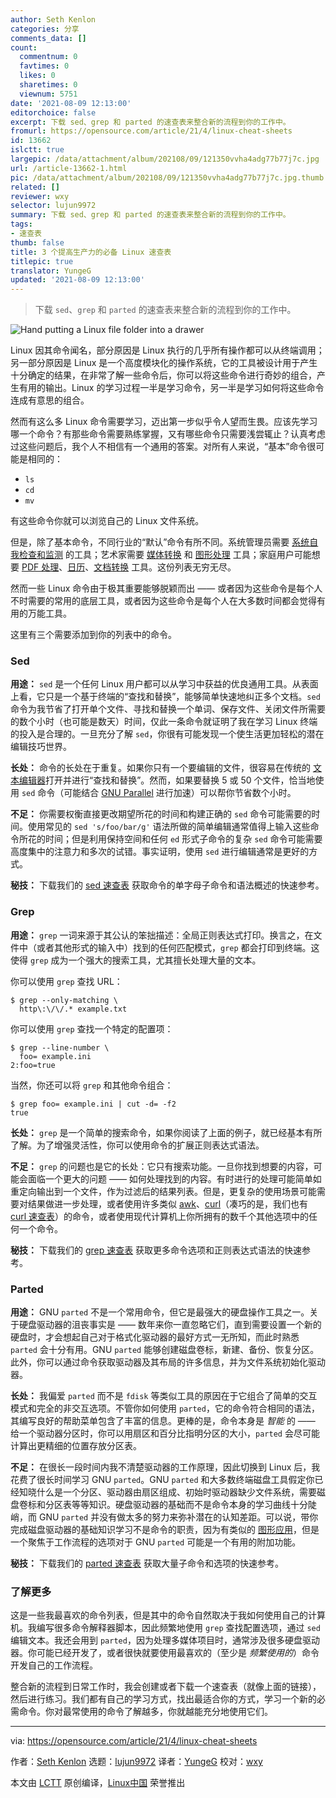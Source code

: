 ```yaml
---
author: Seth Kenlon
categories: 分享
comments_data: []
count:
  commentnum: 0
  favtimes: 0
  likes: 0
  sharetimes: 0
  viewnum: 5751
date: '2021-08-09 12:13:00'
editorchoice: false
excerpt: 下载 sed、grep 和 parted 的速查表来整合新的流程到你的工作中。
fromurl: https://opensource.com/article/21/4/linux-cheat-sheets
id: 13662
islctt: true
largepic: /data/attachment/album/202108/09/121350vvha4adg77b77j7c.jpg
url: /article-13662-1.html
pic: /data/attachment/album/202108/09/121350vvha4adg77b77j7c.jpg.thumb.jpg
related: []
reviewer: wxy
selector: lujun9972
summary: 下载 sed、grep 和 parted 的速查表来整合新的流程到你的工作中。
tags:
- 速查表
thumb: false
title: 3 个提高生产力的必备 Linux 速查表
titlepic: true
translator: YungeG
updated: '2021-08-09 12:13:00'
---
```



> 
> 下载 `sed`、`grep` 和 `parted` 的速查表来整合新的流程到你的工作中。
> 
> 
> 


![](/data/attachment/album/202108/09/121350vvha4adg77b77j7c.jpg "Hand putting a Linux file folder into a drawer")


Linux 因其命令闻名，部分原因是 Linux 执行的几乎所有操作都可以从终端调用；另一部分原因是 Linux 是一个高度模块化的操作系统，它的工具被设计用于产生十分确定的结果，在非常了解一些命令后，你可以将这些命令进行奇妙的组合，产生有用的输出。Linux 的学习过程一半是学习命令，另一半是学习如何将这些命令连成有意思的组合。


然而有这么多 Linux 命令需要学习，迈出第一步似乎令人望而生畏。应该先学习哪一个命令？有那些命令需要熟练掌握，又有哪些命令只需要浅尝辄止？认真考虑过这些问题后，我个人不相信有一个通用的答案。对所有人来说，“基本”命令很可能是相同的：


* `ls`
* `cd`
* `mv`


有这些命令你就可以浏览自己的 Linux 文件系统。


但是，除了基本命令，不同行业的“默认”命令有所不同。系统管理员需要 [系统自我检查和监测](https://opensource.com/life/16/2/open-source-tools-system-monitoring) 的工具；艺术家需要 [媒体转换](https://opensource.com/article/17/6/ffmpeg-convert-media-file-formats) 和 [图形处理](https://opensource.com/article/17/8/imagemagick) 工具；家庭用户可能想要 [PDF 处理](https://opensource.com/article/20/8/reduce-pdf)、[日历](https://opensource.com/article/19/4/calendar-git)、[文档转换](https://opensource.com/article/20/5/pandoc-cheat-sheet) 工具。这份列表无穷无尽。


然而一些 Linux 命令由于极其重要能够脱颖而出 —— 或者因为这些命令是每个人不时需要的常用的底层工具，或者因为这些命令是每个人在大多数时间都会觉得有用的万能工具。


这里有三个需要添加到你的列表中的命令。


### Sed


**用途：** `sed` 是一个任何 Linux 用户都可以从学习中获益的优良通用工具。从表面上看，它只是一个基于终端的“查找和替换”，能够简单快速地纠正多个文档。`sed` 命令为我节省了打开单个文件、寻找和替换一个单词、保存文件、关闭文件所需要的数个小时（也可能是数天）时间，仅此一条命令就证明了我在学习 Linux 终端的投入是合理的。一旦充分了解 `sed`，你很有可能发现一个使生活更加轻松的潜在编辑技巧世界。


**长处：** 命令的长处在于重复。如果你只有一个要编辑的文件，很容易在传统的 [文本编辑器](https://opensource.com/article/21/2/open-source-text-editors)打开并进行“查找和替换”。然而，如果要替换 5 或 50 个文件，恰当地使用 `sed` 命令（可能结合 [GNU Parallel](https://opensource.com/article/18/5/gnu-parallel) 进行加速）可以帮你节省数个小时。


**不足：** 你需要权衡直接更改期望所花的时间和构建正确的 `sed` 命令可能需要的时间。使用常见的 `sed 's/foo/bar/g'` 语法所做的简单编辑通常值得上输入这些命令所花的时间；但是利用保持空间和任何 `ed` 形式子命令的复杂 `sed` 命令可能需要高度集中的注意力和多次的试错。事实证明，使用 `sed` 进行编辑通常是更好的方式。


**秘技：** 下载我们的 [sed 速查表](https://opensource.com/downloads/sed-cheat-sheet) 获取命令的单字母子命令和语法概述的快速参考。


### Grep


**用途：** `grep` 一词来源于其公认的笨拙描述：全局正则表达式打印。换言之，在文件中（或者其他形式的输入中）找到的任何匹配模式，`grep` 都会打印到终端。这使得 `grep` 成为一个强大的搜索工具，尤其擅长处理大量的文本。


你可以使用 `grep` 查找 URL：



```
$ grep --only-matching \
  http\:\/\/.* example.txt

```

你可以使用 `grep` 查找一个特定的配置项：



```
$ grep --line-number \
  foo= example.ini
2:foo=true

```

当然，你还可以将 `grep` 和其他命令组合：



```
$ grep foo= example.ini | cut -d= -f2
true

```

**长处：** `grep` 是一个简单的搜索命令，如果你阅读了上面的例子，就已经基本有所了解。为了增强灵活性，你可以使用命令的扩展正则表达式语法。


**不足：** `grep` 的问题也是它的长处：它只有搜索功能。一旦你找到想要的内容，可能会面临一个更大的问题 —— 如何处理找到的内容。有时进行的处理可能简单如重定向输出到一个文件，作为过滤后的结果列表。但是，更复杂的使用场景可能需要对结果做进一步处理，或者使用许多类似 [awk](https://opensource.com/article/20/9/awk-ebook)、[curl](https://www.redhat.com/sysadmin/social-media-curl)（凑巧的是，我们也有 [curl 速查表](https://opensource.com/article/20/5/curl-cheat-sheet)）的命令，或者使用现代计算机上你所拥有的数千个其他选项中的任何一个命令。


**秘技：** 下载我们的 [grep 速查表](https://opensource.com/downloads/grep-cheat-sheet) 获取更多命令选项和正则表达式语法的快速参考。


### Parted


**用途：** GNU `parted` 不是一个常用命令，但它是最强大的硬盘操作工具之一。关于硬盘驱动器的沮丧事实是 —— 数年来你一直忽略它们，直到需要设置一个新的硬盘时，才会想起自己对于格式化驱动器的最好方式一无所知，而此时熟悉 `parted` 会十分有用。GNU `parted` 能够创建磁盘卷标，新建、备份、恢复分区。此外，你可以通过命令获取驱动器及其布局的许多信息，并为文件系统初始化驱动器。


**长处：** 我偏爱 `parted` 而不是 `fdisk` 等类似工具的原因在于它组合了简单的交互模式和完全的非交互选项。不管你如何使用 `parted`，它的命令符合相同的语法，其编写良好的帮助菜单包含了丰富的信息。更棒的是，命令本身是 *智能* 的 —— 给一个驱动器分区时，你可以用扇区和百分比指明分区的大小，`parted` 会尽可能计算出更精细的位置存放分区表。


**不足：** 在很长一段时间内我不清楚驱动器的工作原理，因此切换到 Linux 后，我花费了很长时间学习 GNU `parted`。GNU `parted` 和大多数终端磁盘工具假定你已经知晓什么是一个分区、驱动器由扇区组成、初始时驱动器缺少文件系统，需要磁盘卷标和分区表等等知识。硬盘驱动器的基础而不是命令本身的学习曲线十分陡峭，而 GNU `parted` 并没有做太多的努力来弥补潜在的认知差距。可以说，带你完成磁盘驱动器的基础知识学习不是命令的职责，因为有类似的 [图形应用](https://opensource.com/article/18/11/partition-format-drive-linux#gui)，但是一个聚焦于工作流程的选项对于 GNU `parted` 可能是一个有用的附加功能。


**秘技：** 下载我们的 [parted 速查表](https://opensource.com/downloads/parted-cheat-sheet) 获取大量子命令和选项的快速参考。


### 了解更多


这是一些我最喜欢的命令列表，但是其中的命令自然取决于我如何使用自己的计算机。我编写很多命令解释器脚本，因此频繁地使用 `grep` 查找配置选项，通过 `sed` 编辑文本。我还会用到 `parted`，因为处理多媒体项目时，通常涉及很多硬盘驱动器。你可能已经开发了，或者很快就要使用最喜欢的（至少是 *频繁使用的*）命令开发自己的工作流程。


整合新的流程到日常工作时，我会创建或者下载一个速查表（就像上面的链接），然后进行练习。我们都有自己的学习方式，找出最适合你的方式，学习一个新的必需命令。你对最常使用的命令了解越多，你就越能充分地使用它们。




---


via: <https://opensource.com/article/21/4/linux-cheat-sheets>


作者：[Seth Kenlon](https://opensource.com/users/seth) 选题：[lujun9972](https://github.com/lujun9972) 译者：[YungeG](https://github.com/YungeG) 校对：[wxy](https://github.com/wxy)


本文由 [LCTT](https://github.com/LCTT/TranslateProject) 原创编译，[Linux中国](https://linux.cn/) 荣誉推出
